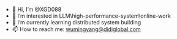 - 👋 Hi, I’m @XGD088
- 👀 I’m interested in LLM\high-performance-system\online-work
- 🌱 I’m currently learning distributed system building
- 📫 How to reach me: wumingyang@didiglobal.com

<!---
AKAPangHu/AKAPangHu is a ✨ special ✨ repository because its `README.md` (this file) appears on your GitHub profile.
You can click the Preview link to take a look at your changes.
--->

